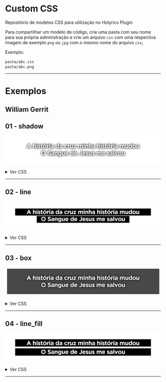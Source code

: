 # Custom CSS

Repositório de modelos CSS para utilização no Holyrics Plugin

Para compartilhar um modelo de código, crie uma pasta com seu nome para sua própria administração e crie um arquivo `css` com uma respectiva imagem de exemplo `png` ou `jpg` com o mesmo nome do arquivo `css`;

Exemplo:

```
pasta/abc.css
pasta/abc.png
```

<hr>

# Exemplos

## William Gerrit

## 01 - shadow

![01 - shadow](William%20Gerrit/01%20-%20shadow.png)<details>
  <summary>Ver CSS</summary>

```css
span.header {
  display: block;
  margin-bottom: 10px;
  white-space: nowrap;
  font-size: 4px;
  width: 100%;
  margin: auto;
}

.text-custom {
  border: none;
  text-shadow: 2px 2px 30px rgba(0,0,0) ;
  -webkit-text-stroke-width: 0px;
  -webkit-text-stroke-color: black;
}

.bible-header-custom {
  font-size: 4px;
}
```
</details>

<hr>

## 02 - line

![02 - line](William%20Gerrit/02%20-%20line.png)<details>
  <summary>Ver CSS</summary>

```css
.text-custom span{
  display: inline;
  background: black;
  box-shadow: 50px 0 0 black, -50px 0 0 black;
}

.bible-header-custom {
  margin: auto !important;
  margin-bottom: 0.2em !important;
  display: table !important;
}

#invisible .bible-header-custom {
  margin: auto !important;
  margin-bottom: 0.2em !important;
  display: table !important;
}
```
</details>

<hr>

## 03 - box

![03 - box](William%20Gerrit/03%20-%20box.png)<details>
  <summary>Ver CSS</summary>

```css
.text-custom span {
  background-color: rgba(0, 0, 0, 0.6);
  display: grid;
}
```
</details>

<hr>

## 04 - line_fill

![04 - line_fill](William%20Gerrit/04%20-%20line_fill.png)<details>
  <summary>Ver CSS</summary>

```css
.text-custom span {
  display: unset;
  --bsc: black;
  background: var(--bsc);
  box-shadow: 10px 0 0 var(--bsc), -10px 0 0 var(--bsc), 20px 0 0 var(--bsc), -20px 0 0 var(--bsc), 40px 0 0 var(--bsc), -40px 0 0 var(--bsc), 60px 0 0 var(--bsc), -60px 0 0 var(--bsc), 80px 0 0 var(--bsc), -80px 0 0 var(--bsc), 100px 0 0 var(--bsc), -100px 0 0 var(--bsc), 120px 0 0 var(--bsc), -120px 0 0 var(--bsc), 140px 0 0 var(--bsc), -140px 0 0 var(--bsc), 160px 0 0 var(--bsc), -160px 0 0 var(--bsc), 180px 0 0 var(--bsc), -180px 0 0 var(--bsc), 200px 0 0 var(--bsc), -200px 0 0 var(--bsc), 220px 0 0 var(--bsc), -220px 0 0 var(--bsc), 240px 0 0 var(--bsc), -240px 0 0 var(--bsc), 260px 0 0 var(--bsc), -260px 0 0 var(--bsc), 280px 0 0 var(--bsc), -280px 0 0 var(--bsc), 300px 0 0 var(--bsc), -300px 0 0 var(--bsc), 320px 0 0 var(--bsc), -320px 0 0 var(--bsc), 340px 0 0 var(--bsc), -340px 0 0 var(--bsc), 360px 0 0 var(--bsc), -360px 0 0 var(--bsc), 380px 0 0 var(--bsc), -380px 0 0 var(--bsc), 400px 0 0 var(--bsc), -400px 0 0 var(--bsc), 420px 0 0 var(--bsc), -420px 0 0 var(--bsc), 440px 0 0 var(--bsc), -440px 0 0 var(--bsc), 460px 0 0 var(--bsc), -460px 0 0 var(--bsc), 480px 0 0 var(--bsc), -480px 0 0 var(--bsc), 500px 0 0 var(--bsc), -500px 0 0 var(--bsc), 520px 0 0 var(--bsc), -520px 0 0 var(--bsc), 540px 0 0 var(--bsc), -540px 0 0 var(--bsc), 560px 0 0 var(--bsc), -560px 0 0 var(--bsc), 580px 0 0 var(--bsc), -580px 0 0 var(--bsc), 600px 0 0 var(--bsc), -600px 0 0 var(--bsc), 620px 0 0 var(--bsc), -620px 0 0 var(--bsc), 640px 0 0 var(--bsc), -640px 0 0 var(--bsc), 660px 0 0 var(--bsc), -660px 0 0 var(--bsc), 680px 0 0 var(--bsc), -680px 0 0 var(--bsc), 700px 0 0 var(--bsc), -700px 0 0 var(--bsc), 720px 0 0 var(--bsc), -720px 0 0 var(--bsc), 740px 0 0 var(--bsc), -740px 0 0 var(--bsc), 760px 0 0 var(--bsc), -760px 0 0 var(--bsc), 780px 0 0 var(--bsc), -780px 0 0 var(--bsc), 800px 0 0 var(--bsc), -800px 0 0 var(--bsc), 820px 0 0 var(--bsc), -820px 0 0 var(--bsc), 840px 0 0 var(--bsc), -840px 0 0 var(--bsc), 860px 0 0 var(--bsc), -860px 0 0 var(--bsc), 880px 0 0 var(--bsc), -880px 0 0 var(--bsc), 900px 0 0 var(--bsc), -900px 0 0 var(--bsc), 920px 0 0 var(--bsc), -920px 0 0 var(--bsc), 940px 0 0 var(--bsc), -940px 0 0 var(--bsc), 960px 0 0 var(--bsc), -960px 0 0 var(--bsc), 980px 0 0 var(--bsc), -980px 0 0 var(--bsc), 1000px 0 0 var(--bsc), -1000px 0 0 var(--bsc), 1020px 0 0 var(--bsc), -1020px 0 0 var(--bsc), 1040px 0 0 var(--bsc), -1040px 0 0 var(--bsc), 1060px 0 0 var(--bsc), -1060px 0 0 var(--bsc), 1080px 0 0 var(--bsc), -1080px 0 0 var(--bsc), 1100px 0 0 var(--bsc), -1100px 0 0 var(--bsc), 1120px 0 0 var(--bsc), -1120px 0 0 var(--bsc), 1140px 0 0 var(--bsc), -1140px 0 0 var(--bsc), 1160px 0 0 var(--bsc), -1160px 0 0 var(--bsc), 1180px 0 0 var(--bsc), -1180px 0 0 var(--bsc), 1200px 0 0 var(--bsc), -1200px 0 0 var(--bsc), 1220px 0 0 var(--bsc), -1220px 0 0 var(--bsc), 1240px 0 0 var(--bsc), -1240px 0 0 var(--bsc), 1260px 0 0 var(--bsc), -1260px 0 0 var(--bsc), 1280px 0 0 var(--bsc), -1280px 0 0 var(--bsc) !important;
  line-height: 1.6em;
}

.bible-header-custom {
  margin: auto !important;
  margin-bottom: 0.2em !important;
  display: table !important;
}

#invisible .bible-header-custom {
  margin: auto !important;
  margin-bottom: 0.2em !important;
  display: table !important;
}
```
</details>

<hr>